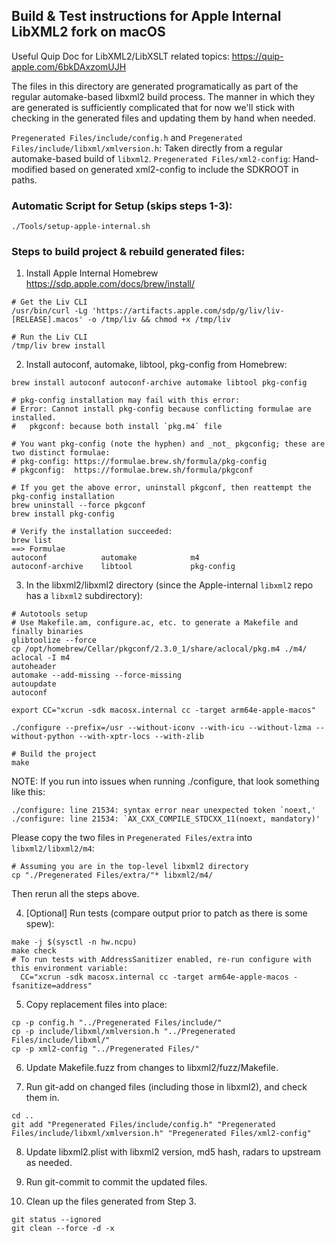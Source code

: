 ## Build & Test instructions for Apple Internal LibXML2 fork on macOS

Useful Quip Doc for LibXML2/LibXSLT related topics: <https://quip-apple.com/6bkDAxzomUJH>

The files in this directory are generated programatically as part of the regular automake-based libxml2
build process. The manner in which they are generated is sufficiently complicated that for now we'll
stick with checking in the generated files and updating them by hand when needed.

`Pregenerated Files/include/config.h` and `Pregenerated Files/include/libxml/xmlversion.h`: Taken directly from a regular automake-based build of `libxml2`.
`Pregenerated Files/xml2-config`: Hand-modified based on generated xml2-config to include the SDKROOT in paths.

### Automatic Script for Setup (skips steps 1-3):
```
./Tools/setup-apple-internal.sh
```

### Steps to build project & rebuild generated files:

1. Install Apple Internal Homebrew  <https://sdp.apple.com/docs/brew/install/>
```
# Get the Liv CLI
/usr/bin/curl -Lg 'https://artifacts.apple.com/sdp/g/liv/liv-[RELEASE].macos' -o /tmp/liv && chmod +x /tmp/liv

# Run the Liv CLI
/tmp/liv brew install
```

2. Install autoconf, automake, libtool, pkg-config from Homebrew:
```
brew install autoconf autoconf-archive automake libtool pkg-config

# pkg-config installation may fail with this error:
# Error: Cannot install pkg-config because conflicting formulae are installed.
#   pkgconf: because both install `pkg.m4` file

# You want pkg-config (note the hyphen) and _not_ pkgconfig; these are two distinct formulae:
# pkg-config: https://formulae.brew.sh/formula/pkg-config
# pkgconfig:  https://formulae.brew.sh/formula/pkgconf

# If you get the above error, uninstall pkgconf, then reattempt the pkg-config installation
brew uninstall --force pkgconf
brew install pkg-config

# Verify the installation succeeded:
brew list
==> Formulae
autoconf            automake            m4
autoconf-archive    libtool             pkg-config
```

3. In the libxml2/libxml2 directory (since the Apple-internal `libxml2` repo has a `libxml2` subdirectory):

```
# Autotools setup
# Use Makefile.am, configure.ac, etc. to generate a Makefile and finally binaries
glibtoolize --force
cp /opt/homebrew/Cellar/pkgconf/2.3.0_1/share/aclocal/pkg.m4 ./m4/
aclocal -I m4
autoheader
automake --add-missing --force-missing
autoupdate
autoconf

export CC="xcrun -sdk macosx.internal cc -target arm64e-apple-macos"

./configure --prefix=/usr --without-iconv --with-icu --without-lzma --without-python --with-xptr-locs --with-zlib

# Build the project
make
```

NOTE: If you run into issues when running ./configure, that look something like this:
```
./configure: line 21534: syntax error near unexpected token `noext,'
./configure: line 21534: `AX_CXX_COMPILE_STDCXX_11(noext, mandatory)'
```
Please copy the two files in `Pregenerated Files/extra` into `libxml2/libxml2/m4`:
```
# Assuming you are in the top-level libxml2 directory
cp "./Pregenerated Files/extra/"* libxml2/m4/
```
Then rerun all the steps above.

4. [Optional] Run tests (compare output prior to patch as there is some spew):
```
make -j $(sysctl -n hw.ncpu)
make check
# To run tests with AddressSanitizer enabled, re-run configure with this environment variable:
  CC="xcrun -sdk macosx.internal cc -target arm64e-apple-macos -fsanitize=address"
```

5. Copy replacement files into place:
```
cp -p config.h "../Pregenerated Files/include/"
cp -p include/libxml/xmlversion.h "../Pregenerated Files/include/libxml/"
cp -p xml2-config "../Pregenerated Files/"
```

6. Update Makefile.fuzz from changes to libxml2/fuzz/Makefile.

7. Run git-add on changed files (including those in libxml2), and check them in.
```
cd ..
git add "Pregenerated Files/include/config.h" "Pregenerated Files/include/libxml/xmlversion.h" "Pregenerated Files/xml2-config"
```
8. Update libxml2.plist with libxml2 version, md5 hash, radars to upstream as needed.

9. Run git-commit to commit the updated files.

10. Clean up the files generated from Step 3.
```
git status --ignored
git clean --force -d -x
```
